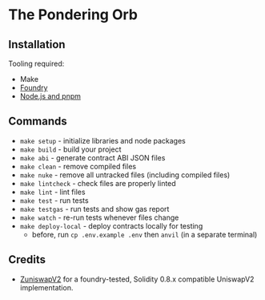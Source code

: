 # The Pondering Orb

## Installation

Tooling required:

- Make
- [Foundry](https://github.com/foundry-rs/foundry#installation)
- [Node.js and pnpm](https://pnpm.io/installation)

## Commands

- `make setup` - initialize libraries and node packages
- `make build` - build your project
- `make abi` - generate contract ABI JSON files
- `make clean` - remove compiled files
- `make nuke` - remove all untracked files (including compiled files)
- `make lintcheck` - check files are properly linted
- `make lint` - lint files
- `make test` - run tests
- `make testgas` - run tests and show gas report
- `make watch` - re-run tests whenever files change
- `make deploy-local` - deploy contracts locally for testing
    - before, run `cp .env.example .env` then `anvil` (in a separate terminal)

## Credits

- [ZuniswapV2](https://github.com/Jeiwan/zuniswapv2) for a foundry-tested,
  Solidity 0.8.x compatible UniswapV2 implementation.
